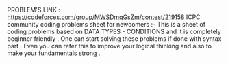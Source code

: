  PROBLEM'S LINK  : https://codeforces.com/group/MWSDmqGsZm/contest/219158
ICPC community coding problems sheet for newcomers :- This is a sheet of coding problems based on DATA TYPES - CONDITIONS and it is completely beginner friendly . One can start solving these problems if done with syntax part . Even you can refer this to improve your logical thinking and also to make your fundamentals strong . 

